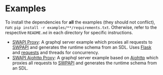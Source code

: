 Examples
========

To install the dependencies for **all** the examples (they should not conflict), run: `pip install -r examples/**/requirements.txt`. Otherwise, refer to the respective `README.md` in each directory for specific instructions.


- [SWAPI Proxy](./swapi-proxy): A graphql server example which proxies all requests to [SWPAPI](https://swapi.co) and generates the runtime schema from an SDL. Uses [Flask](http://flask.pocoo.org/) and [requests](http://docs.python-requests.org/en/master/) and threads for concurrency.
- [SWAPI Aiohttp Proxy](./swapi-proxy-aiohttp): A graphql server example based on [Aiohttp](https://aiohttp.readthedocs.io/en/stable/) which proxies all requests to [SWPAPI](https://swapi.co) and generates the runtime schema from an SDL.
